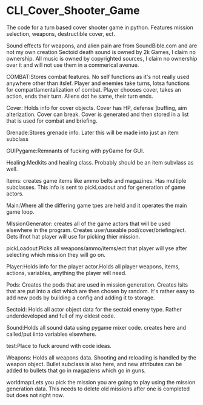 # CLI_Cover_Shooter_Game
The code for a turn based cover shooter game in python. Features mission selection, weapons, destructible cover, ect.

Sound effects for weapons, and alien pain are from SoundBible.com and are not my own creation
Sectoid death sound is owned by 2k Games, I claim no ownership.
All music is owned by copyrighted sources, I claim no ownership over it  and will not use them in a commerical avenue.

COMBAT:Stores combat features. No self functions as it's not really used anywhere other than itslef.
Player and enemies take turns, lotsa functions for compartlamentalization of combat.
Player chooses cover, takes an action, ends their turn. Aliens dot he same, their turn ends.

Cover: Holds info for cover objects. Cover has HP, defense ]buffing, aim alterization.
Cover can break. Cover is generated and then stored in a list that is used for combat and briefing.

Grenade:Stores grenade info. Later this will be made into just an item subclass

GUIPygame:Remnants of fucking with pyGame for GUI.

Healing:Medkits and healing class. Probably should be an item subvlass as well.

Items: creates game items like ammo belts and magazines. Has multiple subclasses.
This info is sent to pickLoadout and for generation of game actors.

Main:Where all the differing game tpes are held and it operates the main game loop.

MIssionGenerator: creates all of the game actors that will be used elsewhere in the program. 
Creates user/useable pod/cover/briefing/ect. Gets ifnot hat player will use for picking thier mission.

pickLoadout:Picks all weapons/ammo/items/ect that player will yse after selecting which mission they will go on.

Player:Holds info for the player actor.Holds all player weapons, items, actions, variables, anything the player will need.

Pods: Creates the pods that are used in mission generation. Creates lsits that are put into a dict which are then chosen by random.
It's rather easy to add new pods by building a config and adding it to storage.

Sectoid: Holds all actor object data for the sectoid enemy type. Rather underdeveloped and full of my oldest code.

Sound:Holds all sound data using pygame mixer code. creates here and called/put iinto variables elsewhere.

test:Place to fuck around with code ideas.

Weapons: Holds all weapons data. Shooting and reloading is handled by the weapon object.
Bullet subclass is also here, and new attributes can be added to bullets that go in magaziens which go in guns.

worldmap:Lets you pick the mission you are going to play using the mission generation data.
This needs to delete old missions after one is completed but does not right now.
